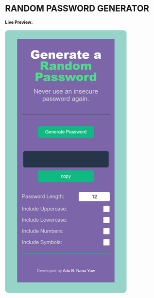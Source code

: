 <h1>RANDOM PASSWORD GENERATOR</h1>
<h4>Live Preview:</h4>
<a href="https://glittery-rabanadas-963a9a.netlify.app"><img src="/screenshot.png" alt="" width="400px" style="border-radius: 0.8em;"></a>
